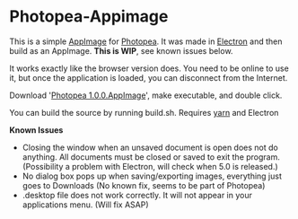 # Photopea-Appimage

This is a simple [AppImage](https://appimage.org/) for [Photopea](https://www.photopea.com/). It was made in [Electron](https://electronjs.org/) and then build as an AppImage. **This is WIP**, see known issues below. 

It works exactly like the browser version does. You need to be online to use it, but once the application is loaded, you can disconnect from the Internet.

Download '[Photopea 1.0.0.AppImage](https://github.com/spooknik/Photopea-Appimage/raw/master/Photopea%201.0.0.AppImage)', make executable, and double click. 

You can build the source by running build.sh. Requires [yarn](https://yarnpkg.com/lang/en/) and Electron

**Known Issues**
- Closing the window when an unsaved document is open does not do anything. All documents must be closed or saved to exit the program. (Possibility a problem with Electron, will check when 5.0 is released.)
- No dialog box pops up when saving/exporting images, everything just goes to Downloads (No known fix, seems to be part of Photopea)
- .desktop file does not work correctly. It will not appear in your applications menu. (Will fix ASAP)
